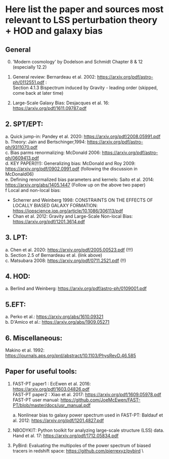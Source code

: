 # Here list the paper and sources most relevant to LSS perturbation theory + HOD and galaxy bias

## General
0. 'Modern cosmology' by Dodelson and Schmidt Chapter 8 & 12 (especially 12.2)

1. General review: Bernardeau et al. 2002: https://arxiv.org/pdf/astro-ph/0112551.pdf :\
    Section 4.1.3 Bispectrum induced by Gravity - leading order (skipped, come back at later time)
2. Large-Scale Galaxy Bias: Desjacques et al. 16: https://arxiv.org/pdf/1611.09787.pdf

## 2. SPT/EPT:
a. Quick jump-in: Pandey et al. 2020: https://arxiv.org/pdf/2008.05991.pdf \
b. Theory: Jain and Bertschinger,1994: https://arxiv.org/pdf/astro-ph/9311070.pdf \
c. Bias parms renormalizing: McDonald 2006: https://arxiv.org/pdf/astro-ph/0609413.pdf \
d. KEY PAPER(!!!): Generalizing bias: McDonald and Roy 2009: https://arxiv.org/pdf/0902.0991.pdf (following the discussion in McDonald06) \
e. Defining renormalized bias parameters and kernels: Saito et al. 2014: https://arxiv.org/abs/1405.1447  (Follow up on the above two paper)\
f Local and non-local bias:
- Scherrer and Weinberg 1998: CONSTRAINTS ON THE EFFECTS OF LOCALLY BIASED GALAXY FORMATION: https://iopscience.iop.org/article/10.1086/306113/pdf
- Chan et al. 2012: Gravity and Large-Scale Non-local Bias: https://arxiv.org/pdf/1201.3614.pdf


## 3. LPT:
a. Chen et al. 2020: https://arxiv.org/pdf/2005.00523.pdf (!!!)\
b. Section 2.5 of Bernardeau et al. (link above) \
c. Matsubara 2008: https://arxiv.org/pdf/0711.2521.pdf (!!)

## 4. HOD:
a. Berlind and Weinberg: https://arxiv.org/pdf/astro-ph/0109001.pdf

## 5.EFT:
a. Perko et al.: https://arxiv.org/abs/1610.09321 \
b. D'Amico et al.: https://arxiv.org/abs/1909.05271

## 6. Miscellaneous:
Makino et al. 1992: https://journals.aps.org/prd/abstract/10.1103/PhysRevD.46.585


## Paper for useful tools:
1. FAST-PT paper1 : EcEwen et al. 2016: https://arxiv.org/pdf/1603.04826.pdf \
   FAST-PT paper2 : Xiao et al. 2017: https://arxiv.org/pdf/1609.05978.pdf \
   FAST-PT user manual: https://github.com/JoeMcEwen/FAST-PT/blob/master/docs/usr_manual.pdf

   a. Nonlinear bias to galaxy power spectrum used in FAST-PT: Baldauf et al. 2012: https://arxiv.org/pdf/1201.4827.pdf

2. NBODYKIT: Python toolkit for analyzing large-scale structure (LSS) data. \
   Hand et al. 17: https://arxiv.org/pdf/1712.05834.pdf

3. PyBird: Evaluating the multipoles of the power spectrum of biased tracers in redshift space: https://github.com/pierrexyz/pybird \
